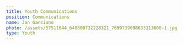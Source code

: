 ```yaml
---
title: Youth Communications
position: Communications
name: Jan Garciano
photo: /assets/57511644_648800732228321_7699739698633113600-1.jpg
type: Youth
---
```


